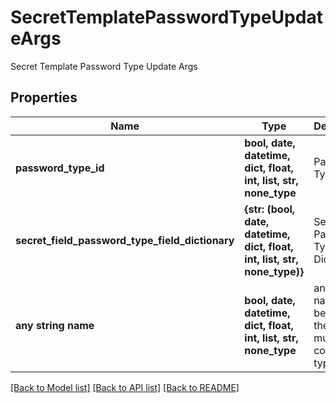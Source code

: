 # SecretTemplatePasswordTypeUpdateArgs

Secret Template Password Type Update Args

## Properties
Name | Type | Description | Notes
------------ | ------------- | ------------- | -------------
**password_type_id** | **bool, date, datetime, dict, float, int, list, str, none_type** | Password Type Id | [optional] 
**secret_field_password_type_field_dictionary** | **{str: (bool, date, datetime, dict, float, int, list, str, none_type)}** | Secret Field Password Type Field Dictionary | [optional] 
**any string name** | **bool, date, datetime, dict, float, int, list, str, none_type** | any string name can be used but the value must be the correct type | [optional]

[[Back to Model list]](../README.md#documentation-for-models) [[Back to API list]](../README.md#documentation-for-api-endpoints) [[Back to README]](../README.md)


